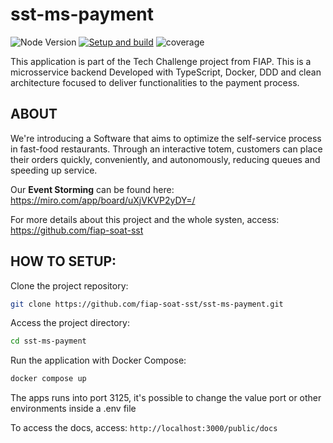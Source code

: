 # sst-ms-payment

<img alt="Node Version" src="https://img.shields.io/badge/Node_Version-20.18-green"> [![Setup and build](https://github.com/fiap-soat-sst/sst-ms-payment/actions/workflows/setup-build-pipeline.yml/badge.svg)](https://github.com/fiap-soat-sst/sst-ms-payment/actions/workflows/setup-build-pipeline.yml) ![coverage](https://img.shields.io/endpoint?url=https://gist.githubusercontent.com/evilfeeh/b08eb2c7df611955dd487f17d2a4c340/raw/coverage-sst-ms-payment.json)

This application is part of the Tech Challenge project from FIAP.
This is a microsservice backend Developed with TypeScript, Docker, DDD and clean architecture focused to deliver functionalities to the payment process.

## ABOUT

We're introducing a Software that aims to optimize the self-service process in fast-food restaurants. Through an interactive totem, customers can place their orders quickly, conveniently, and autonomously, reducing queues and speeding up service.

Our **Event Storming** can be found here: https://miro.com/app/board/uXjVKVP2yDY=/

For more details about this project and the whole systen, access: https://github.com/fiap-soat-sst


## HOW TO SETUP:

Clone the project repository:

```bash
git clone https://github.com/fiap-soat-sst/sst-ms-payment.git
```

Access the project directory:

```bash
cd sst-ms-payment
```

Run the application with Docker Compose:

```bash
docker compose up
```

The apps runs into port 3125, it's possible to change the value port or other environments inside a .env file

To access the docs, access:
`http://localhost:3000/public/docs`

